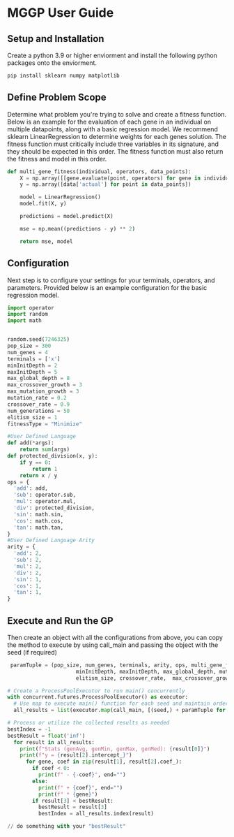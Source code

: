 #  MGGP User Guide

## Setup and Installation
Create a python 3.9 or higher enviorment and install the following python packages onto the enviorment.
```python
pip install sklearn numpy matplotlib
```

## Define Problem Scope
Determine what problem you're trying to solve and create a fitness function. 
Below is an example for the evaluation of each gene in an individual on multiple datapoints, along with a basic regression model. We recommend sklearn LinearRegression to determine weights
for each genes solution. 
The fitness function must critically include three variables in its signature, and they should be expected in this order.
The fitness function must also return the fitness and model in this order.
```python
def multi_gene_fitness(individual, operators, data_points):
    X = np.array([[gene.evaluate(point, operators) for gene in individual] for point in data_points])
    y = np.array([data['actual'] for point in data_points])

    model = LinearRegression()
    model.fit(X, y)

    predictions = model.predict(X)

    mse = np.mean((predictions - y) ** 2)

    return mse, model
```

## Configuration 
Next step is to configure your settings for your terminals, operators, and parameters.
Provided below is an example configuration for the basic regression model. 
```python
import operator
import random
import math


random.seed(7246325)
pop_size = 300
num_genes = 4
terminals = ['x']
minInitDepth = 2
maxInitDepth = 5
max_global_depth = 8
max_crossover_growth = 3
max_mutation_growth = 3
mutation_rate = 0.2
crossover_rate = 0.9
num_generations = 50
elitism_size = 1
fitnessType = "Minimize"

#User Defined Language
def add(*args):
    return sum(args)
def protected_division(x, y):
    if y == 0:
        return 1
    return x / y
ops = {
  'add': add,
  'sub': operator.sub,
  'mul': operator.mul,
  'div': protected_division,
  'sin': math.sin,
  'cos': math.cos,
  'tan': math.tan,
}
#User Defined Language Arity
arity = {
  'add': 2,
  'sub': 2,
  'mul': 2,
  'div': 2,
  'sin': 1,
  'cos': 1,
  'tan': 1,
}
```

## Execute and Run the GP
Then create an object with all the configurations from above, you can copy the method to execute by using call_main and passing the object with the seed (if required)
```python
 paramTuple = (pop_size, num_genes, terminals, arity, ops, multi_gene_fitness,
                      minInitDepth, maxInitDepth, max_global_depth, mutation_rate, max_mutation_growth,
                      elitism_size, crossover_rate,  max_crossover_growth, num_generations, data_points, fitnessType)

# Create a ProcessPoolExecutor to run main() concurrently
with concurrent.futures.ProcessPoolExecutor() as executor:
  # Use map to execute main() function for each seed and maintain order
  all_results = list(executor.map(call_main, [(seed,) + paramTuple for seed in seeds]))

# Process or utilize the collected results as needed
bestIndex = -1
bestResult = float('inf')
  for result in all_results:
    print(f"Stats (genAvg, genMin, genMax, genMed): {result[0]}")
    print(f"y = {result[2].intercept_}")
      for gene, coef in zip(result[1], result[2].coef_):
        if coef < 0:
          print(f" - {-coef}", end="")
        else:
          print(f" + {coef}", end="")
          print(f" * {gene}")
        if result[3] < bestResult:
          bestResult = result[3]
          bestIndex = all_results.index(result)

// do something with your "bestResult"
``` 
